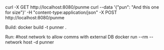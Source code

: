 curl -X GET http://localhost:8080/punme
curl --data '{"pun": "And this one for size"}' -H "content-type:application/json" -X POST http://localhost:8080/punme

Build:
docker build -t punner .

Run:
#host network to allow comms with external DB
docker run --rm --network host -d punner
